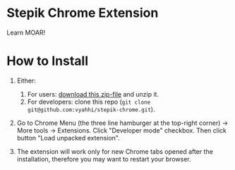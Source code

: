# Stepik Chrome Extension

Learn MOAR!

# How to Install

1. Either:
   1. For users: [download this zip-file](https://github.com/vyahhi/stepik-chrome/archive/master.zip) and unzip it.
   2. For developers: clone this repo (`git clone git@github.com:vyahhi/stepik-chrome.git`).

2. Go to Chrome Menu (the three line hamburger at the top-right corner) &rarr; More tools &rarr; Extensions. Click "Developer mode" checkbox. Then click button "Load unpacked extension".

3. The extension will work only for new Chrome tabs opened after the installation, therefore you may want to restart your browser.
